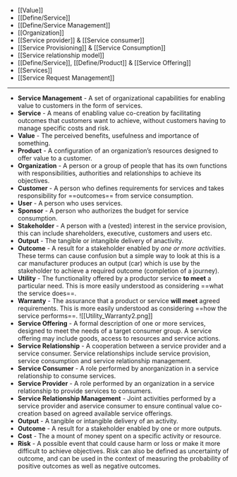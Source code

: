 - [[Value]]
- [[Define/Service]]
- [[Define/Service Management]]
- [[Organization]]
- [[Service provider]] & [[Service consumer]]
- [[Service Provisioning]] & [[Service Consumption]]
- [[Service relationship model]]
- [[Define/Service]], [[Define/Product]] & [[Service Offering]]
- [[Services]]
- [[Service Request Management]]

---
 - **Service Management** - A set of organizational capabilities for enabling value to customers in the form of services.
 - **Service** - A means of enabling value co-creation by facilitating outcomes that customers want to achieve, without customers having to manage specific costs and risk.
 - **Value** - The perceived benefits, usefulness and importance of something.
 - **Product** - A configuration of an organization’s resources designed to offer value to a customer.
 - **Organization** - A person or a group of people that has its own functions with responsibilities, authorities and relationships to achieve its objectives.
 - **Customer** - A person who defines requirements for services and takes responsibility for ==outcomes== from service consumption.
 - **User** - A person who uses services.
 - **Sponsor** - A person who authorizes the budget for service consumption.
 - **Stakeholder** - A person with a (vested) interest in the service provision, this can include shareholders, executive, customers and users etc.
 - **Output** - The tangible or intangible delivery of anactivity.
 - **Outcome** - A result for a stakeholder enabled by *one or more activities*. These terms can cause confusion but a simple way to look at this is a car manufacturer produces an output (car) which is use by the stakeholder to achieve a required outcome (completion of a journey).
 - **Utility** - The functionality offered by a productor service **to meet** a particular need. This is more easily understood as considering ==what the service does==.
- **Warranty** - The assurance that a product or service **will meet** agreed requirements. This is more easily understood as considering ==how the service performs==.
![[Utility_Warranty2.png]]
- **Service Offering** - A formal description of one or more services, designed to meet the needs of a target consumer group. A service offering may include goods, access to resources and service actions.
- **Service Relationship** - A cooperation between a service provider and a service consumer. Service relationships include service provision, service consumption and service relationship management.
- **Service Consumer** - A role performed by anorganization in a service relationship to consume services.
- **Service Provider** - A role performed by an organization in a service relationship to provide services to consumers.
- **Service Relationship Management** - Joint activities performed by a service provider and aservice consumer to ensure continual value co-creation based on agreed available service offerings.
- **Output** - A tangible or intangible delivery of an activity.
- **Outcome** - A result for a stakeholder enabled by one or more outputs.
- **Cost** - The a mount of money spent on a specific activity or resource.
- **Risk** - A possible event that could cause harm or loss or make it more difficult to achieve objectives. Risk can also be defined as uncertainty of outcome, and can be used in the context of measuring the probability of positive outcomes as well as negative outcomes.